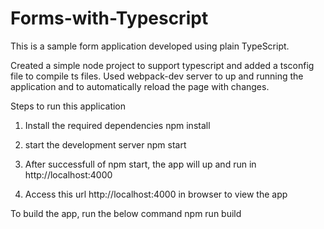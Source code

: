 # Forms-with-Typescript
This is a sample form application developed using plain TypeScript.

Created a simple node project to support typescript and added a tsconfig file to compile ts files.
Used webpack-dev server to up and running the application and to automatically reload the page with changes.

Steps to run this application

1. Install the required dependencies
    npm install
2. start the development server
    npm start
3. After successfull of npm start, the app will up and run in http://localhost:4000

4. Access this url http://localhost:4000 in browser to view the app

To build the app, run the below command
    npm run build